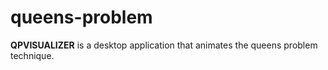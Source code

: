 # queens-problem
**QPVISUALIZER** is a desktop application that animates the queens problem technique.
